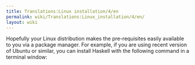 ```yaml
---
title: Translations:Linux installation/4/en
permalink: wiki/Translations:Linux_installation/4/en/
layout: wiki
---
```


Hopefully your Linux distribution makes the pre-requisites easily
available to you via a package manager. For example, if you are using
recent version of Ubuntu or similar, you can install Haskell with the
following command in a terminal window:
